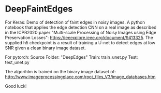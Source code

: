 # DeepFaintEdges

For Keras:
Demo of detection of faint edges in noisy images. A python notebook that applies the edge detection CNN on a real image as described in the ICPR2020 paper "Multi-scale Processing of Noisy Images using Edge Preservation Losses": https://ieeexplore.ieee.org/document/9413325. 
The supplied h5 checkpoint is a result of training a U-net to detect edges at low SNR given a clean binary image dataset.

For pytorch:
Source Folder: "DeepEdges"
Train: train_unet.py
Test: test_unet.py

The algorihtm is trained on the binary image dataset of:
http://www.imageprocessingplace.com/root_files_V3/image_databases.htm

Good luck!
